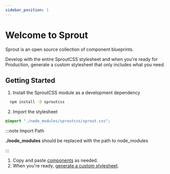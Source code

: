```yaml
---
sidebar_position: 1
---
```


# Welcome to Sprout

Sprout is an open source collection of component blueprints. 

Develop with the entire SproutCSS stylesheet and when you're ready for Production, generate a custom stylesheet that only includes what you need.

## Getting Started

1. Install the SproutCSS module as a development dependency

``` bash
  npm install -D sproutcss
```
2. Import the stylesheet

``` css title="index.css"
@import "./node_modules/sproutcss/sprout.css";
```

:::note Import Path

**./node_modules** should be replaced with the path to node_modules

:::

1. Copy and paste [components](/docs/usage) as needed.
2. When you're ready, [generate a custom stylesheet](/docs/custom-stylesheet).



